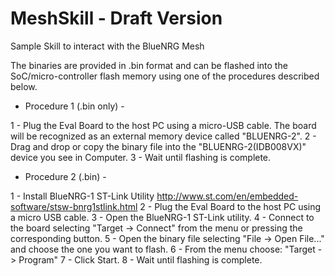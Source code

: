 # MeshSkill - Draft Version
Sample Skill to interact with the BlueNRG Mesh

The binaries are provided in .bin format and can be flashed into the SoC/micro-controller flash memory using one of the procedures described below. 

- Procedure 1 (.bin only) -

 1 - Plug the Eval Board to the host PC using a micro-USB cable. The board will be recognized as an external memory device called       "BLUENRG-2".
 2 - Drag and drop or copy the binary file into the "BLUENRG-2(IDB008VX)" device you see in Computer.
 3 - Wait until flashing is complete.

- Procedure 2 (.bin) -

 1 - Install BlueNRG-1 ST-Link Utility http://www.st.com/en/embedded-software/stsw-bnrg1stlink.html
 2 - Plug the Eval Board to the host PC using a micro USB cable.
 3 - Open the BlueNRG-1 ST-Link utility.
 4 - Connect to the board selecting "Target -> Connect" from the menu or pressing the corresponding button.
 5 - Open the binary file selecting "File -> Open File..." and choose the one you want to flash.
 6 - From the menu choose: "Target -> Program"
 7 - Click Start.
 8 - Wait until flashing is complete.


